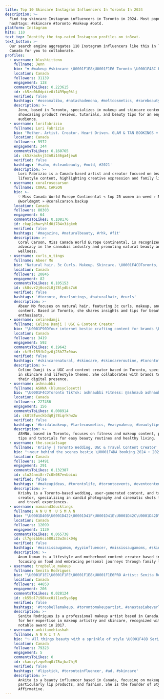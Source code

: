 ```yaml
---
title: Top 10 Skincare Instagram Influencers In Toronto In 2024
description: >-
  Find top skincare Instagram influencers in Toronto in 2024. Most popular
  hashtags: #skincare #toronto #makeup #ootd.
platform: Instagram
hits: 110
text_top: Identify the top-rated Instagram profiles on inBeat.
text_bottom: >-
  Our search engine aggregates 110 Instagram influencers like this in Toronto,
  Canada for you to collaborate.
profiles:
  - username: blushkittenn
    fullname: Jenn
    bio: "❤️ #makeup #skincare \U0001F1E8\U0001F1E6 Toronto \U0001F48C blushkittenn@gmail.com"
    location: Canada
    followers: 31139
    engagement: 138
    commentsToLikes: 0.223615
    id: ck5zo0k0dpiiv0i1499pg0klj
    verified: false
    hashtags: '#oseamalibu, #natashadenona, #meltcosmetics, #rarebeauty'
    description: >-
      Jenn, based in Toronto, specializes in makeup and skincare content,
      showcasing product reviews, tutorials, and beauty tips for an engaged
      audience.
  - username: lorifabrizio
    fullname: Lori Fabrizio
    bio: "Mother. Artist. Creator. Heart Driven. GLAM & TAN BOOKINGS ➡️ @bylorifabrizio Toronto \U0001F90D\U0001F484\U0001F4AB"
    location: Canada
    followers: 5972
    engagement: 344
    commentsToLikes: 0.160765
    id: ck5zkaxkvj53n0i146ga4jew6
    verified: false
    hashtags: '#sahm, #cleanbeauty, #motd, #2021'
    description: >-
      Lori Fabrizio is a Canada-based artist and creator focused on beauty and
      lifestyle content, highlighting creative expression and family life.
  - username: coralrosecarson
    fullname: CORAL CARSON
    bio: >-
      ♡ Miss Canada World Europe Continental ✎ top 25 women in weed ✧ Mgmt:
      @worldmgmt » @coralcarson.backup
    location: Canada
    followers: 80303
    engagement: 64
    commentsToLikes: 0.108176
    id: ckap2ehwryhld0i784v3igkxb
    verified: false
    hashtags: '#magazine, #naturalbeauty, #rhk, #fit'
    description: >-
      Coral Carson, Miss Canada World Europe Continental, is recognized for her
      advocacy in the cannabis industry and promoting natural beauty and
      wellness.
  - username: curls_n_tings
    fullname: Abeer Mo
    bio: "Natural hair. 3c Curls. Makeup. Skincare. \U0001F4CDToronto, Canada \U0001F4E9 curlsntings@gmail.com #curlsntings Youtube"
    location: Canada
    followers: 20846
    engagement: 82
    commentsToLikes: 0.105153
    id: ck8svr2j0ce2i0j78lydbs7x6
    verified: false
    hashtags: '#toronto, #curlsntings, #naturalhair, #curls'
    description: >-
      Abeer Mo focuses on natural hair, featuring 3c curls, makeup, and skincare
      content. Based in Toronto, she shares insights and tips for beauty
      enthusiasts.
  - username: celinedamji
    fullname: Celine Damji | UGC & Content Creator
    bio: "\U0001F90DYour internet bestie crafting content for brands \U0001F48CUGC/PR: business.celinedamji@gmail.com \U0001F1E8\U0001F1E6Toronto, ON \U0001F436Dog mom @charlie.goldenpaws DM for Collabs"
    location: Canada
    followers: 3419
    engagement: 592
    commentsToLikes: 0.19642
    id: ckf5r159fb2gz0j23h77x0bas
    verified: false
    hashtags: '#skincarenatural, #skincare, #skincareroutine, #torontofood'
    description: >-
      Celine Damji is a UGC and content creator based in Toronto, specializing
      in skincare and lifestyle themes. She collaborates with brands to enhance
      their digital presence.
  - username: ashnaubbi
    fullname: ASHNA (klumsyclosett)
    bio: "\U0001F4CDToronto TikTok: ashnaubbi Fitness: @ashnaub ashnaubb@gmail.com"
    location: Canada
    followers: 227486
    engagement: 156
    commentsToLikes: 0.008914
    id: ck8t8fwvckbdq0j78iqrkhw2w
    verified: false
    hashtags: '#bridalmakeup, #tartecosmetics, #easymakeup, #beautytips'
    description: >-
      ASHNA, based in Toronto, focuses on fitness and makeup content, providing
      tips and tutorials for easy beauty routines and healthy living.
  - username: the.socialsage
    fullname: 'Krishy | Toronto Wedding, UGC & Travel Content Creator'
    bio: "✨your behind the scenes bestie \U0001F4DA booking 2024 + 2025 \U0001F933 500 + candid photos & cinematic shots \U0001F90DSame Day Delivery ✈️ Toronto ( AV to travel )"
    location: Canada
    followers: 14491
    engagement: 291
    commentsToLikes: 0.132387
    id: clu24nmi8rr7c0k087evboiui
    verified: false
    hashtags: '#makeupideas, #torontolife, #torontoevents, #eventcontentcreator'
    description: >-
      Krishy is a Toronto-based wedding, user-generated content, and travel
      creator, specializing in candid photography and cinematic shots for events
      and travel experiences.
  - username: mamaand3ducklings
    fullname: A N U M  U S M A N
    bio: "\U0001D40B\U0001D422\U0001D41F\U0001D41E\U0001D42C\U0001D42D\U0001D432\U0001D425\U0001D41E|\U0001D40C\U0001D428\U0001D42D\U0001D421\U0001D41E\U0001D42B\U0001D421\U0001D428\U0001D428\U0001D41D|\U0001D405\U0001D428\U0001D428\U0001D41D \U0001F1F5\U0001F1F0/\U0001F1E8\U0001F1E6 Content & UGC creator On a journey to embrace my Greys \U0001F4CDMississauga/ Toronto \U0001F4E7 mamaand3ducklings@gmail.com"
    location: Canada
    followers: 12099
    engagement: 1139
    commentsToLikes: 0.065738
    id: cl7geibb6si680i23w3mlk04g
    verified: false
    hashtags: '#mississaugamom, #yyzinfluencer, #mississaugamoms, #skincare'
    description: >-
      Anum Usman is a lifestyle and motherhood content creator based in Canada,
      focusing on food and embracing personal journeys through family life.
  - username: tropbelle_makeup
    fullname: Senita Rodrigues
    bio: "\U0001F1EC\U0001F1FE\U0001F1E8\U0001F1E6PRO Artist: Senita Rodrigues \U0001F9FF \U0001F3C62017 NOTABLE AWARD WINNER DESTINATION MUA ✈️ \U0001F4E7 mua.tropbelle@gmail.com #torontomakeupartist"
    location: Canada
    followers: 44850
    engagement: 206
    commentsToLikes: 0.028124
    id: ck55ol7i98kxc0i11ee5ya6pg
    verified: false
    hashtags: '#tropbellemakeup, #torontomakeupartist, #anastasiabeverlyhills, #skincare'
    description: >-
      Senita Rodrigues is a professional makeup artist based in Canada, known
      for her expertise in makeup artistry and skincare, recognized with a
      notable award in 2017.
  - username: ankitamehtashah
    fullname: A N K I T A
    bio: "✨ All things beauty with a sprinkle of style \U0001F48B Serial Lipstick Hoarder \U0001F4CD Toronto \U0001F1E8\U0001F1E6 \U0001F1EE\U0001F1F3 ▪️ Founder @styleaffirmative \U0001F3B5 TikTok: ankitamehtashah"
    location: Canada
    followers: 79323
    engagement: 5
    commentsToLikes: 0
    id: ckaozytzqo0oq0i78wjba7hj9
    verified: false
    hashtags: '#lipstick, #torontoinfluencer, #ad, #skincare'
    description: >-
      Ankita is a beauty influencer based in Canada, focusing on makeup,
      particularly lip products, and fashion. She is the founder of Style
      Affirmative.
---
```


